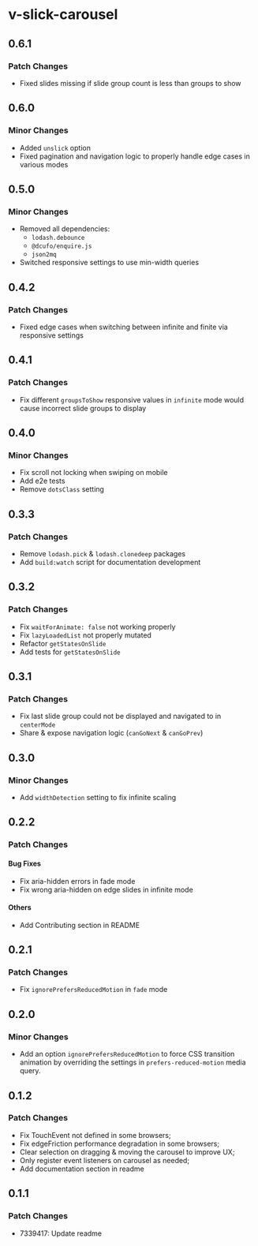 # v-slick-carousel

## 0.6.1

### Patch Changes

- Fixed slides missing if slide group count is less than groups to show

## 0.6.0

### Minor Changes

- Added `unslick` option
- Fixed pagination and navigation logic to properly handle edge cases in various modes

## 0.5.0

### Minor Changes

- Removed all dependencies:
  - `lodash.debounce`
  - `@dcufo/enquire.js`
  - `json2mq`
- Switched responsive settings to use min-width queries

## 0.4.2

### Patch Changes

- Fixed edge cases when switching between infinite and finite via responsive settings

## 0.4.1

### Patch Changes

- Fix different `groupsToShow` responsive values in `infinite` mode would cause incorrect slide groups to display

## 0.4.0

### Minor Changes

- Fix scroll not locking when swiping on mobile
- Add e2e tests
- Remove `dotsClass` setting

## 0.3.3

### Patch Changes

- Remove `lodash.pick` & `lodash.clonedeep` packages
- Add `build:watch` script for documentation development

## 0.3.2

### Patch Changes

- Fix `waitForAnimate: false` not working properly
- Fix `lazyLoadedList` not properly mutated
- Refactor `getStatesOnSlide`
- Add tests for `getStatesOnSlide`

## 0.3.1

### Patch Changes

- Fix last slide group could not be displayed and navigated to in `centerMode`
- Share & expose navigation logic (`canGoNext` & `canGoPrev`)

## 0.3.0

### Minor Changes

- Add `widthDetection` setting to fix infinite scaling

## 0.2.2

### Patch Changes

#### Bug Fixes

- Fix aria-hidden errors in fade mode
- Fix wrong aria-hidden on edge slides in infinite mode

#### Others

- Add Contributing section in README

## 0.2.1

### Patch Changes

- Fix `ignorePrefersReducedMotion` in `fade` mode

## 0.2.0

### Minor Changes

- Add an option `ignorePrefersReducedMotion` to force CSS transition animation by overriding the settings in
  `prefers-reduced-motion` media query.

## 0.1.2

### Patch Changes

- Fix TouchEvent not defined in some browsers;
- Fix edgeFriction performance degradation in some browsers;
- Clear selection on dragging & moving the carousel to improve UX;
- Only register event listeners on carousel as needed;
- Add documentation section in readme

## 0.1.1

### Patch Changes

- 7339417: Update readme
